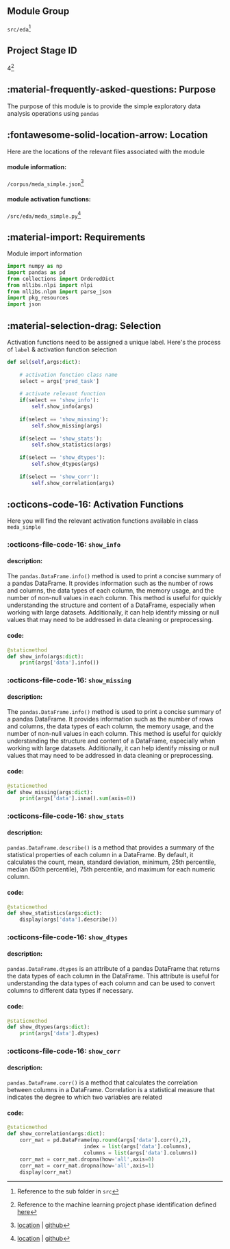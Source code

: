 ## **Module Group**

`src/eda`[^1]

## **Project Stage ID**

[^1]: Reference to the sub folder in `src`

4[^2]

[^2]: Reference to the machine learning project phase identification defined [here](../../mlproject.md)

## :material-frequently-asked-questions: **Purpose**

The purpose of this module is to provide the simple exploratory data analysis operations using `pandas`

## :fontawesome-solid-location-arrow: **Location**

Here are the locations of the relevant files associated with the module

<h4>module information:</h4>

`/corpus/meda_simple.json`[^3]

[^3]: [location](../../../src/mllibs/corpus/meda_simple.json) | [github](https://github.com/shtrausslearning/mllibs/blob/main/src/mllibs/corpus/meda_simple.json)

<h4>module activation functions:</h4>

`/src/eda/meda_simple.py`[^4]

[^4]: [location](../../../src/mllibs/eda/meda_simple.py) | [github](https://github.com/shtrausslearning/mllibs/blob/main/src/mllibs/eda/meda_simple.py)

## :material-import: **Requirements**

Module import information

```python
import numpy as np
import pandas as pd
from collections import OrderedDict
from mllibs.nlpi import nlpi
from mllibs.nlpm import parse_json
import pkg_resources
import json
```

## :material-selection-drag: **Selection**

Activation functions need to be assigned a unique label. Here's the process of `label` & activation function selection 

```python
def sel(self,args:dict):
    
    # activation function class name
    select = args['pred_task'] 
                
    # activate relevant function 
    if(select == 'show_info'):
        self.show_info(args)
    
    if(select == 'show_missing'):
        self.show_missing(args)
        
    if(select == 'show_stats'):
        self.show_statistics(args)
        
    if(select == 'show_dtypes'):
        self.show_dtypes(args)
        
    if(select == 'show_corr'):
        self.show_correlation(args)
```

## :octicons-code-16: **Activation Functions**

Here you will find the relevant activation functions available in class `meda_simple`

### :octicons-file-code-16: `show_info`

<h4>description:</h4>

The `pandas.DataFrame.info()` method is used to print a concise summary of a pandas DataFrame. It provides information such as the number of rows and columns, the data types of each column, the memory usage, and the number of non-null values in each column. This method is useful for quickly understanding the structure and content of a DataFrame, especially when working with large datasets. Additionally, it can help identify missing or null values that may need to be addressed in data cleaning or preprocessing.

<h4>code:</h4>

```python linenums="1"
@staticmethod
def show_info(args:dict):
    print(args['data'].info())
```

### :octicons-file-code-16: `show_missing`

<h4>description:</h4>

The `pandas.DataFrame.info()` method is used to print a concise summary of a pandas DataFrame. It provides information such as the number of rows and columns, the data types of each column, the memory usage, and the number of non-null values in each column. This method is useful for quickly understanding the structure and content of a DataFrame, especially when working with large datasets. Additionally, it can help identify missing or null values that may need to be addressed in data cleaning or preprocessing.

<h4>code:</h4>

```python
@staticmethod
def show_missing(args:dict):
    print(args['data'].isna().sum(axis=0))
```

### :octicons-file-code-16: `show_stats`

<h4>description:</h4>

`pandas.DataFrame.describe()` is a method that provides a summary of the statistical properties of each column in a DataFrame. By default, it calculates the count, mean, standard deviation, minimum, 25th percentile, median (50th percentile), 75th percentile, and maximum for each numeric column. 

<h4>code:</h4>

```python
@staticmethod
def show_statistics(args:dict):
    display(args['data'].describe())
```

### :octicons-file-code-16: `show_dtypes`

<h4>description:</h4>

`pandas.DataFrame.dtypes` is an attribute of a pandas DataFrame that returns the data types of each column in the DataFrame. This attribute is useful for understanding the data types of each column and can be used to convert columns to different data types if necessary.

<h4>code:</h4>

```python
@staticmethod
def show_dtypes(args:dict):
    print(args['data'].dtypes)
```

### :octicons-file-code-16: `show_corr`

<h4>description:</h4>

`pandas.DataFrame.corr()` is a method that calculates the correlation between columns in a DataFrame. Correlation is a statistical measure that indicates the degree to which two variables are related

<h4>code:</h4>

```python
@staticmethod
def show_correlation(args:dict):
    corr_mat = pd.DataFrame(np.round(args['data'].corr(),2),
                         index = list(args['data'].columns),
                         columns = list(args['data'].columns))
    corr_mat = corr_mat.dropna(how='all',axis=0)
    corr_mat = corr_mat.dropna(how='all',axis=1)
    display(corr_mat)
```
